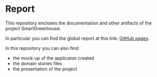 # Report

This repository encloses the documentation and other artifacts of the project SmartGreenhouse.

In particular you can find the global report at this link: [GitHub pages](https://smartgreenhouse-22-23.github.io/Report/).

In this repository you can also find:

 - the mock-up of the applicaton created
 - the domain stories files
 - the presentation of the project
